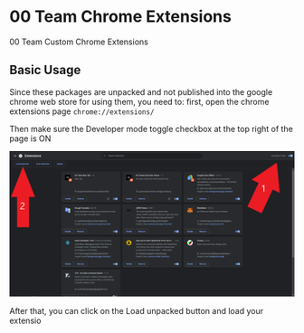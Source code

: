 # 00 Team Chrome Extensions

00 Team Custom Chrome Extensions

## Basic Usage

Since these packages are unpacked and not published into the google chrome web store for using them, you need to: first, open the chrome extensions page `chrome://extensions/`

Then make sure the Developer mode toggle checkbox at the top right of the page is ON

![showcase-1](images/showcase-1.png)

After that, you can click on the Load unpacked button and load your extensio
